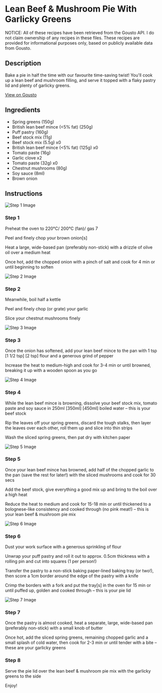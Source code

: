# Lean Beef & Mushroom Pie With Garlicky Greens

NOTICE: All of these recipes have been retrieved from the Gousto API. I do not claim ownership of any recipes in these files. These recipes are provided for informational purposes only, based on publicly available data from Gousto.

## Description

Bake a pie in half the time with our favourite time-saving twist! You'll cook up a lean beef and mushroom filling, and serve it topped with a flaky pastry lid and plenty of garlicky greens. 

[View on Gousto](https://www.gousto.co.uk/recipes/cookbook/lean-beef-mushroom-pie-with-garlicky-greens)

## Ingredients

- Spring greens (150g)
- British lean beef mince (<5% fat) (250g)
- Puff pastry (160g)
- Beef stock mix (11g)
- Beef stock mix (5.5g) x0
- British lean beef mince (<5% fat) (125g) x0
- Tomato paste (16g)
- Garlic clove x2
- Tomato paste (32g) x0
- Chestnut mushrooms (80g)
- Soy sauce (8ml)
- Brown onion

## Instructions

![Step 1 Image](https://production-media.gousto.co.uk/cms/recipe-step-image/step-1-1609258750795-x200.jpg)

### Step 1

Preheat the oven to 220°C/ 200°C (fan)/ gas 7

Peel and finely chop your brown onion[s]

Heat a large, wide-based pan (preferably non-stick) with a drizzle of olive oil over a medium heat

Once hot, add the chopped onion with a pinch of salt and cook for 4 min or until beginning to soften

![Step 2 Image](https://production-media.gousto.co.uk/cms/recipe-step-image/step-2-1609258761726-x200.jpg)

### Step 2

Meanwhile, boil half a kettle

Peel and finely chop (or grate) your garlic

Slice your chestnut mushrooms finely

![Step 3 Image](https://production-media.gousto.co.uk/cms/recipe-step-image/step-3-1609258769681-x200.jpg)

### Step 3

Once the onion has softened, add your lean beef mince to the pan with 1 tsp<span class="text-danger"> <span class="text-purple">[1 1/2 tsp] </span>[2 tsp] </span>flour and a generous grind of pepper

Increase the heat to medium-high and cook for 3-4 min or until browned, breaking it up with a wooden spoon as you go

![Step 4 Image](https://production-media.gousto.co.uk/cms/recipe-step-image/step-4-1609258777093-x200.jpg)

### Step 4

While the lean beef mince is browning, dissolve your beef stock mix, tomato paste and soy sauce in 250ml <span class="text-purple">[350ml] </span><span class="text-danger">[450ml]</span> boiled water – this is your beef stock

Rip the leaves off your spring greens, discard the tough stalks, then layer the leaves over each other, roll them up and slice into thin strips

Wash the sliced spring greens, then pat dry with kitchen paper

![Step 5 Image](https://production-media.gousto.co.uk/cms/recipe-step-image/step-5-1609258802868-x200.jpg)

### Step 5

Once your lean beef mince has browned, add half of the chopped garlic to the pan (save the rest for later!) with the sliced mushrooms and cook for 30 secs

Add the beef stock, give everything a good mix up and bring to the boil over a high heat

Reduce the heat to medium and cook for 15-18 min or until thickened to a bolognese-like consistency and cooked through (no pink meat!) – this is your lean beef & mushroom pie mix

![Step 6 Image](https://production-media.gousto.co.uk/cms/recipe-step-image/step-6-1609258822461-x200.jpg)

### Step 6

Dust your work surface with a generous sprinkling of flour

Unwrap your puff pastry and roll it out to approx. 0.5cm thickness with a rolling pin and cut into squares (1 per person!)

Transfer the pastry to a non-stick baking paper-lined baking tray (or two!), then score a 1cm border around the edge of the pastry with a knife

Crimp the borders with a fork and put the tray[s]<span class="text-danger"> </span>in the oven for 15 min or until puffed up, golden and cooked through – this is your pie lid

![Step 7 Image](https://production-media.gousto.co.uk/cms/recipe-step-image/Step-7-1611144656676-x200.jpg)

### Step 7

Once the pastry is almost cooked, heat a separate, large, wide-based pan (preferably non-stick) with a small knob of butter

Once hot, add the sliced spring greens, remaining chopped garlic and a small splash of cold water, then cook for 2-3 min or until tender with a bite – these are your garlicky greens

### Step 8

Serve the pie lid over the lean beef & mushroom pie mix with the garlicky greens to the side

Enjoy!

